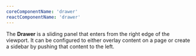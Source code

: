 ```yaml
---
coreComponentName: 'drawer'
reactComponentName: 'drawer'
---
```

The **Drawer** is a sliding panel that enters from the right edge of the viewport. It can be configured to either overlay content on a page or create a sidebar by pushing that content to the left.
